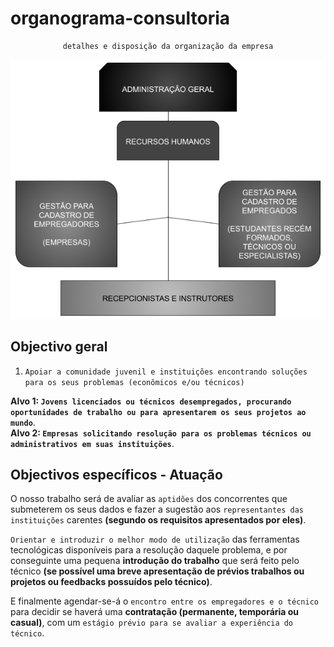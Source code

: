 # organograma-consultoria

<div align="center">

    detalhes e disposição da organização da empresa

![organograma-lizzygc](./img/organograma_lizzygc.png)

</div>

## Objectivo geral

1. `Apoiar a comunidade juvenil e instituições encontrando soluções para os seus problemas (econômicos e/ou técnicos)`

**Alvo 1: `Jovens licenciados ou técnicos desempregados, procurando oportunidades de trabalho ou para apresentarem os seus projetos ao mundo`**. \
**Alvo 2: `Empresas solicitando resolução para os problemas técnicos ou administrativos em suas instituições`**.

## Objectivos específicos - Atuação

O nosso trabalho será de avaliar as `aptidões` dos concorrentes que submeterem os seus dados e fazer a sugestão aos `representantes das instituições` carentes 
**(segundo os requisitos apresentados por eles)**.

`Orientar e introduzir o melhor modo de utilização` das ferramentas tecnológicas disponíveis para a resolução daquele problema, 
e por conseguinte uma pequena **introdução do trabalho** que será feito pelo técnico
**(se possível uma breve apresentação de prévios trabalhos ou projetos ou feedbacks possuídos pelo técnico)**.

E finalmente agendar-se-á o `encontro entre os empregadores e o técnico` para decidir se haverá uma **contratação (permanente, temporária ou casual)**, 
com um `estágio prévio para se avaliar a experiência do técnico`.

